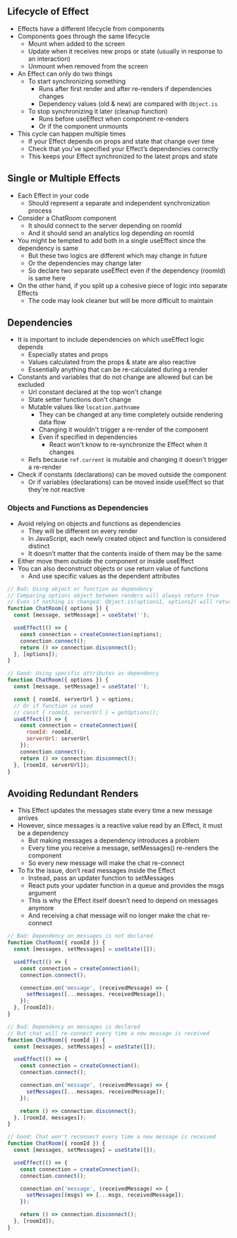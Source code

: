 ## Lifecycle of Effect
- Effects have a different lifecycle from components
- Components goes through the same lifecycle
  - Mount when added to the screen
  - Update when it receives new props or state (usually in response to an interaction)
  - Unmount when removed from the screen
- An Effect can only do two things
  - To start synchronizing something
    - Runs after first render and after re-renders if dependencies changes
    - Dependency values (old & new) are compared with `Object.is`
  - To stop synchronizing it later (cleanup function)
    - Runs before useEffect when component re-renders
    - Or if the component unmounts
- This cycle can happen multiple times
  - If your Effect depends on props and state that change over time
  - Check that you’ve specified your Effect’s dependencies correctly
  - This keeps your Effect synchronized to the latest props and state

## Single or Multiple Effects
- Each Effect in your code
  - Should represent a separate and independent synchronization process
- Consider a ChatRoom component
  - It should connect to the server depending on roomId
  - And it should send an analytics log depending on roomId
- You might be tempted to add both in a single useEffect since the dependency is same
  - But these two logics are different which may change in future
  - Or the dependencies may change later
  - So declare two separate useEffect even if the dependency (roomId) is same here
- On the other hand, if you split up a cohesive piece of logic into separate Effects
  - The code may look cleaner but will be more difficult to maintain

## Dependencies
- It is important to include dependencies on which useEffect logic depends
  - Especially states and props
  - Values calculated from the props & state are also reactive
  - Essentially anything that can be re-calculated during a render
- Constants and variables that do not change are allowed but can be excluded
  - Url constant declared at the top won't change
  - State setter functions don't change
  - Mutable values like `location.pathname`
    - They can be changed at any time completely outside rendering data flow
    - Changing it wouldn't trigger a re-render of the component
    - Even if specified in dependencies
      - React won't know to re-synchronize the Effect when it changes
  - Refs because `ref.current` is mutable and changing it doesn't trigger a re-render
- Check if constants (declarations) can be moved outside the component
  - Or if variables (declarations) can be moved inside useEffect so that they're not reactive

### Objects and Functions as Dependencies
- Avoid relying on objects and functions as dependencies
  - They will be different on every render
  - In JavaScript, each newly created object and function is considered distinct
  - It doesn’t matter that the contents inside of them may be the same
- Either move them outside the component or inside useEffect
- You can also deconstruct objects or use return value of functions
  - And use specific values as the dependent attributes

```js
// Bad: Using object or function as dependency
// Comparing options object between renders will always return true
// Even if nothing is changed: Object.is(options1, options2) will return true
function ChatRoom({ options }) {
  const [message, setMessage] = useState('');

  useEffect(() => {
    const connection = createConnection(options);
    connection.connect();
    return () => connection.disconnect();
  }, [options]);
}

// Good: Using specific attributes as dependency
function ChatRoom({ options }) {
  const [message, setMessage] = useState('');

  const { roomId, serverUrl } = options;
  // Or if function is used
  // const { roomId, serverUrl } = getOptions();
  useEffect(() => {
    const connection = createConnection({
      roomId: roomId,
      serverUrl: serverUrl
    });
    connection.connect();
    return () => connection.disconnect();
  }, [roomId, serverUrl]);
}
```

## Avoiding Redundant Renders
- This Effect updates the messages state every time a new message arrives
- However, since messages is a reactive value read by an Effect, it must be a dependency
  - But making messages a dependency introduces a problem
  - Every time you receive a message, setMessages() re-renders the component
  - So every new message will make the chat re-connect
- To fix the issue, don’t read messages inside the Effect
  - Instead, pass an updater function to setMessages
  - React puts your updater function in a queue and provides the msgs argument
  - This is why the Effect itself doesn’t need to depend on messages anymore
  - And receiving a chat message will no longer make the chat re-connect

```js
// Bad: Dependency on messages is not declared
function ChatRoom({ roomId }) {
  const [messages, setMessages] = useState([]);

  useEffect(() => {
    const connection = createConnection();
    connection.connect();

    connection.on('message', (receivedMessage) => {
      setMessages([...messages, receivedMessage]);
    });
  }, [roomId]);
}

// Bad: Dependency on messages is declared
// But chat will re-connect every time a new message is received
function ChatRoom({ roomId }) {
  const [messages, setMessages] = useState([]);

  useEffect(() => {
    const connection = createConnection();
    connection.connect();

    connection.on('message', (receivedMessage) => {
      setMessages([...messages, receivedMessage]);
    });

    return () => connection.disconnect();
  }, [roomId, messages]);
}

// Good: Chat won't reconnect every time a new message is received
function ChatRoom({ roomId }) {
  const [messages, setMessages] = useState([]);

  useEffect(() => {
    const connection = createConnection();
    connection.connect();

    connection.on('message', (receivedMessage) => {
      setMessages((msgs) => [...msgs, receivedMessage]);
    });

    return () => connection.disconnect();
  }, [roomId]);
}
```
